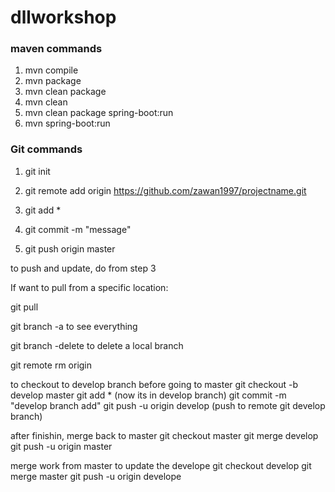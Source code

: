 # dllworkshop

### maven commands
1. mvn compile
2. mvn package
3. mvn clean package
4. mvn clean
5. mvn clean package spring-boot:run
6. mvn spring-boot:run

### Git commands
1. git init

2. git remote add origin https://github.com/zawan1997/projectname.git

3. git add *

4. git commit -m "message"

5. git push origin master 

to push and update, do from step 3 

If want to pull from a specific location:

git pull <repo name>

git branch -a to see everything

git branch -delete <branch name> to delete a local branch

git remote rm origin <to delete origin>

to checkout to develop branch before going to master
git checkout -b develop master
git add * (now its in develop branch)
git commit -m "develop branch add"
git push -u origin develop (push to remote git develop branch)

after finishin, merge back to master 
git checkout master <to go into master and to make it default>
git merge develop <to update master with things from develop>
git push -u origin master <push to remote master>

merge work from master to update the develope
git checkout develop
git merge master
git push -u origin develope
